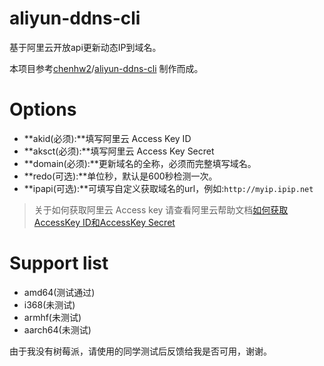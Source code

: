 # aliyun-ddns-cli

基于阿里云开放api更新动态IP到域名。

本项目参考[chenhw2](https://github.com/chenhw2)/[aliyun-ddns-cli](https://github.com/chenhw2/aliyun-ddns-cli) 制作而成。

# Options

* **akid(必须):**填写阿里云 Access Key ID
* **aksct(必须):**填写阿里云 Access Key Secret
* **domain(必须):**更新域名的全称，必须而完整填写域名。
* **redo(可选):**单位秒，默认是600秒检测一次。
* **ipapi(可选):**可填写自定义获取域名的url，例如:`http://myip.ipip.net`

> 关于如何获取阿里云 Access key 请查看阿里云帮助文档[如何获取AccessKey ID和AccessKey Secret](https://help.aliyun.com/knowledge_detail/38738.html) 

# Support list

- amd64(测试通过)
- i368(未测试)
- armhf(未测试)
- aarch64(未测试)

由于我没有树莓派，请使用的同学测试后反馈给我是否可用，谢谢。